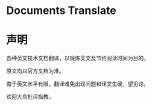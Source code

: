 Documents Translate
===================

声明
===================
各种英文技术文档翻译，以锻炼英文及节约阅读时间为目的。

原文均以官方文档为准。

由于英文水平有限，翻译难免出现问题和译文生硬，望见谅。

欢迎大鸟批评指教。